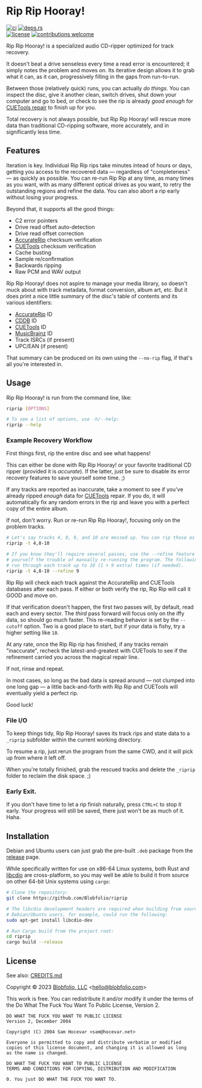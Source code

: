 # Rip Rip Hooray!

[![ci](https://img.shields.io/github/actions/workflow/status/Blobfolio/riprip/ci.yaml?style=flat-square&label=ci)](https://github.com/Blobfolio/riprip/actions)
[![deps.rs](https://deps.rs/repo/github/blobfolio/riprip/status.svg?style=flat-square&label=deps.rs)](https://deps.rs/repo/github/blobfolio/riprip)<br>
[![license](https://img.shields.io/badge/license-wtfpl-ff1493?style=flat-square)](https://en.wikipedia.org/wiki/WTFPL)
[![contributions welcome](https://img.shields.io/badge/PRs-welcome-brightgreen.svg?style=flat-square&label=contributions)](https://github.com/Blobfolio/riprip/issues)


Rip Rip Hooray! is a specialized audio CD-ripper optimized for track recovery.

It doesn't beat a drive senseless every time a read error is encountered; it simply notes the problem and moves on. Its iterative design allows it to grab what it can, as it can, progressively filling in the gaps from run-to-run.

Between those (relatively quick) runs, you can actually _do things_. You can inspect the disc, give it another clean, switch drives, shut down your computer and go to bed, or check to see the rip is already _good enough_ for [CUETools repair](http://cue.tools/wiki/CUETools_Database) to finish up for you.

Total recovery is not always possible, but Rip Rip Hooray! will rescue more data than traditional CD-ripping software, more accurately, and in significantly less time.



## Features

Iteration is key. Individual Rip Rip rips take minutes intead of hours or days, getting you access to the recovered data — regardless of "completeness" — as quickly as possible. You can re-run Rip Rip at any time, as many times as you want, with as many different optical drives as you want, to retry the outstanding regions and refine the data. You can also abort a rip early without losing your progress.

Beyond that, it supports all the good things:

* C2 error pointers
* Drive read offset auto-detection
* Drive read offset correction
* [AccurateRip](http://accuraterip.com/) checksum verification
* [CUETools](http://cue.tools/wiki/CUETools_Database) checksum verification
* Cache busting
* Sample re/confirmation
* Backwards ripping
* Raw PCM and WAV output

Rip Rip Hooray! does not aspire to manage your media library, so doesn't muck about with track metadata, format conversion, album art, etc. But it does print a nice little summary of the disc's table of contents and its various identifiers:

* [AccurateRip](http://accuraterip.com/) ID
* [CDDB](https://en.wikipedia.org/wiki/CDDB) ID
* [CUETools](http://cue.tools/wiki/CUETools_Database) ID
* [MusicBrainz](https://musicbrainz.org/) ID
* Track ISRCs (if present)
* UPC/EAN (if present)

That summary can be produced on its own using the `--no-rip` flag, if that's all you're interested in.



## Usage

Rip Rip Hooray! is run from the command line, like:

```bash
riprip [OPTIONS]

# To see a list of options, use -h/--help:
riprip --help
```

### Example Recovery Workflow

First things first, rip the entire disc and see what happens!

This can either be done with Rip Rip Hooray! or your favorite traditional CD ripper (provided it is _accurate_). If the latter, just be sure to disable its error recovery features to save yourself some time. ;)

If any tracks are reported as inaccurate, take a moment to see if you've already ripped _enough_ data for [CUETools](http://cue.tools/wiki/CUETools) repair. If you do, it will automatically fix any random errors in the rip and leave you with a perfect copy of the entire album.

If not, don't worry. Run or re-run Rip Rip Hooray!, focusing only on the problem tracks.

```bash
# Let's say tracks 4, 8, 9, and 10 are messed up. You can rip those as follows:
riprip -t 4,8-10

# If you know they'll require several passes, use the --refine feature to save
# yourself the trouble of manually re-running the program. The following will
# run through each track up to 10 (1 + 9 extra) times (if needed).
riprip -t 4,8-10 --refine 9
```

Rip Rip will check each track against the AccurateRip and CUETools databases after each pass. If either or both verify the rip, Rip Rip will call it GOOD and move on.

If that verification doesn't happen, the first two passes will, by default, read each and every sector. The _third_ pass forward will focus only on the iffy data, so should go much faster. This re-reading behavior is set by the `--cutoff` option. Two is a good place to start, but if your data is fishy, try a higher setting like `10`.

At any rate, once the Rip Rip rip has finished, if any tracks remain "inaccurate", recheck the latest-and-greatest with CUETools to see if the refinement carried you across the magical repair line.

If not, rinse and repeat.

In most cases, so long as the bad data is spread around — not clumped into one long gap — a little back-and-forth with Rip Rip and CUETools will eventually yield a perfect rip.

Good luck!

### File I/O

To keep things tidy, Rip Rip Hooray! saves its track rips and state data to a `_riprip` subfolder within the current working directory.

To resume a rip, just rerun the program from the same CWD, and it will pick up from where it left off.

When you're totally finished, grab the rescued tracks and delete the `_riprip` folder to reclaim the disk space. ;)

### Early Exit.

If you don't have time to let a rip finish naturally, press `CTRL+C` to stop it early. Your progress will still be saved, there just won't be as much of it. Haha.



## Installation

Debian and Ubuntu users can just grab the pre-built `.deb` package from the [release](https://github.com/Blobfolio/riprip/releases) page.

While specifically written for use on x86-64 Linux systems, both Rust and [libcdio](https://www.gnu.org/software/libcdio/) are cross-platform, so you may well be able to build it from source on other 64-bit Unix systems using `cargo`:

```bash
# Clone the repository:
git clone https://github.com/Blobfolio/riprip

# The libcdio development headers are required when building from source;
# Debian/Ubuntu users, for example, could run the following:
sudo apt-get install libcdio-dev

# Run Cargo build from the project root:
cd riprip
cargo build --release
```



## License

See also: [CREDITS.md](CREDITS.md)

Copyright © 2023 [Blobfolio, LLC](https://blobfolio.com) &lt;hello@blobfolio.com&gt;

This work is free. You can redistribute it and/or modify it under the terms of the Do What The Fuck You Want To Public License, Version 2.

    DO WHAT THE FUCK YOU WANT TO PUBLIC LICENSE
    Version 2, December 2004
    
    Copyright (C) 2004 Sam Hocevar <sam@hocevar.net>
    
    Everyone is permitted to copy and distribute verbatim or modified
    copies of this license document, and changing it is allowed as long
    as the name is changed.
    
    DO WHAT THE FUCK YOU WANT TO PUBLIC LICENSE
    TERMS AND CONDITIONS FOR COPYING, DISTRIBUTION AND MODIFICATION
    
    0. You just DO WHAT THE FUCK YOU WANT TO.
